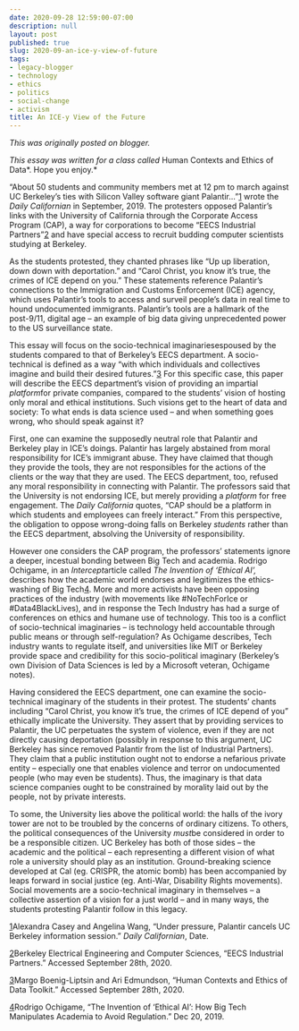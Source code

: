 ```yaml
---
date: 2020-09-28 12:59:00-07:00
description: null
layout: post
published: true
slug: 2020-09-an-ice-y-view-of-future
tags:
- legacy-blogger
- technology
- ethics
- politics
- social-change
- activism
title: An ICE-y View of the Future
---
```



*This was originally posted on blogger.*

*This essay was written for a class called* Human Contexts and Ethics of Data*. Hope you enjoy.*

“About 50 students and community members met at 12 pm to march
against UC Berkeley’s ties with Silicon Valley software giant
Palantir...”[1](#sdfootnote1sym)
wrote the *Daily Californian* in September, 2019. The protesters
opposed Palantir’s links with the University of California through
the Corporate Access Program (CAP), a way for corporations to become
“EECS Industrial Partners”[2](#sdfootnote2sym)
and have special access to recruit budding computer scientists
studying at Berkeley.

As the students protested, they chanted phrases like “Up up
liberation, down down with deportation.” and “Carol Christ, you
know it’s true, the crimes of ICE depend on you.” These
statements reference Palantir’s connections to the Immigration and
Customs Enforcement (ICE) agency, which uses Palantir’s tools to
access and surveil people’s data in real time to hound undocumented
immigrants. Palantir’s tools are a hallmark of the post-9/11,
digital age – an example of big data giving unprecedented power to
the US surveillance state.

This essay will focus on the socio-technical
imaginariesespoused
by the students compared
to that of Berkeley’s EECS
department. A socio-technical
is defined as a way “with
which individuals and collectives imagine and build their desired
futures.”[3](#sdfootnote3sym)
For this specific case, this
paper will describe the EECS
department’s vision of providing
an impartial *platform*for private companies, compared
to the students’ vision of
hosting only
moral and ethical
institutions. Such
visions get to the heart of
data and society: To what
ends is
data science
used – and when
something goes wrong, who
should speak against it?

 First,
one can examine the supposedly neutral role
that Palantir and Berkeley play in ICE’s doings. Palantir
has largely abstained from
moral responsibility for ICE’s immigrant abuse.
They have claimed that though
they provide the
tools, they are not
responsibles for the actions of the clients or the way that they are
used. The
EECS department, too, refused
any moral responsibility in connecting with Palantir. The
professors said that
the University is not
endorsing ICE, but merely providing a *platform* for
free engagement. The *Daily
California* quotes, “CAP
should be a platform in which students and employees can freely
interact.” From this
perspective, the
obligation
to oppose
wrong-doing falls on Berkeley *students* rather
than the EECS department,
absolving the University of
responsibility.

 However
one considers the CAP
program, the
professors’ statements ignore a deeper,
incestual bonding between Big Tech and academia. 
Rodrigo
Ochigame, in an *Intercept*article
called *The
Invention of ‘Ethical AI’,* describes
how the academic
world endorses
and
legitimizes the
ethics-washing
of Big Tech[4](#sdfootnote4sym).
More
and more activists have been opposing
practices
of the industry (with
movements like #NoTechForIce or #Data4BlackLives),
and
in response the
Tech Industry
has
had a surge of conferences on ethics and humane use of technology.
This
too is a conflict of socio-technical imaginaries – is
technology held accountable through public means or
through self-regulation? As Ochigame describes, Tech
industry
wants to regulate itself, and
universities like MIT or Berkeley provide space and credibility for
this socio-political imaginary (Berkeley’s own Division of Data
Sciences is led by a Microsoft veteran, Ochigame notes). 

 Having
considered the EECS department,
one
can examine
the socio-technical
imaginary of the students in their protest. The
students’
chants including
“Carol
Christ,
you know it’s true, the
crimes of ICE depend of you” ethically
implicate
the University.
They
assert
that by
providing
services
to Palantir, the
UC
perpetuates
the system of violence, even
if they are
not directly causing deportation
(possibly
in response to this argument, UC
Berkeley has since removed
Palantir
from the list of Industrial Partners). They
claim that a
public institution
ought
not to endorse
a nefarious
private
entity – especially
one that
enables
violence and
terror
on
undocumented people
(who
may even be students).
Thus,
the imaginary is that data science companies ought to be constrained
by morality
laid
out by the people, not by
private
interests.

 To
some, the University lies
above the political world: the
halls of the ivory tower are not to be troubled by the
concerns
of ordinary citizens.
To
others, the political consequences of the University *must*be
considered
in order to be a responsible citizen. UC
Berkeley has both of those sides
– the academic and the political – each
representing a different vision
of what role a university should play as an institution.
Ground-breaking
science developed at Cal (eg.
CRISPR, the
atomic bomb) has been accompanied by leaps
forward in social justice
(eg.
Anti-War,
Disability Rights movements).
Social
movements are a socio-technical imaginary in themselves – a
collective assertion of a vision for a just world – and
in many ways, the students protesting Palantir follow
in
this legacy.

[1](#sdfootnote1anc)Alexandra
Casey and Angelina Wang, “Under
pressure, Palantir cancels UC Berkeley information session.”
*Daily Californian*, Date.


[2](#sdfootnote2anc)Berkeley
Electrical Engineering and Computer Sciences, “EECS Industrial
Partners.” Accessed September 28th, 2020.


[3](#sdfootnote3anc)Margo
Boenig-Liptsin and Ari Edmundson, “Human Contexts and Ethics of
Data Toolkit.” Accessed September 28th, 2020.


[4](#sdfootnote4anc)Rodrigo
Ochigame, “The Invention of ‘Ethical AI’: How Big Tech
Manipulates Academia to Avoid Regulation.” Dec 20, 2019.

  


